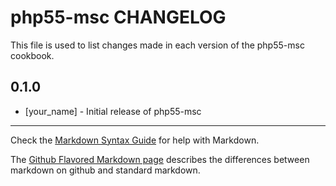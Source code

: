 php55-msc CHANGELOG
===================

This file is used to list changes made in each version of the php55-msc cookbook.

0.1.0
-----
- [your_name] - Initial release of php55-msc

- - -
Check the [Markdown Syntax Guide](http://daringfireball.net/projects/markdown/syntax) for help with Markdown.

The [Github Flavored Markdown page](http://github.github.com/github-flavored-markdown/) describes the differences between markdown on github and standard markdown.
